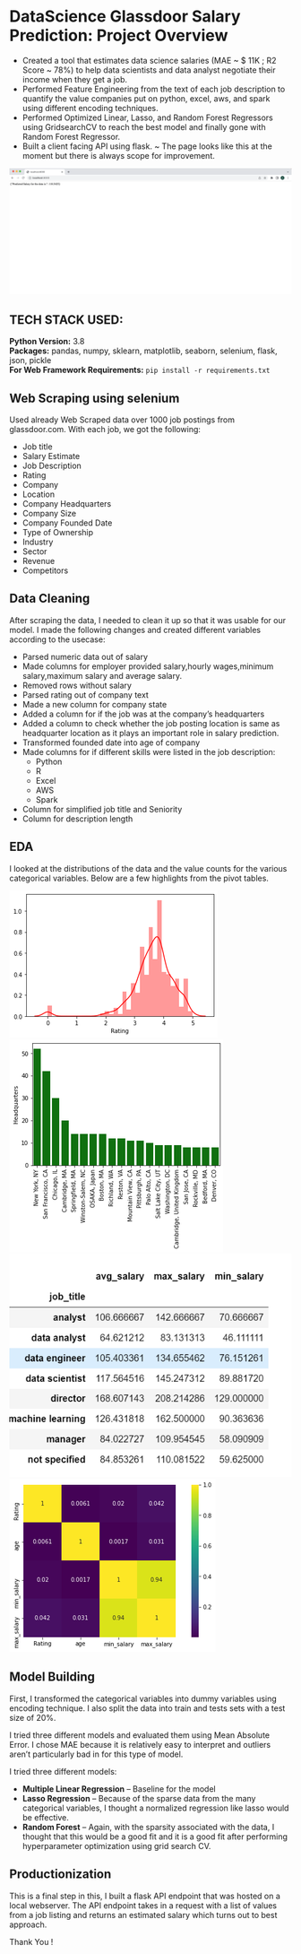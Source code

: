 # DataScience Glassdoor Salary Prediction: Project Overview 
* Created a tool that estimates data science salaries (MAE ~ $ 11K ; R2 Score ~ 78%) to help data scientists and data analyst negotiate their income when they get a job.
* Performed Feature Engineering from the text of each job description to quantify the value companies put on python, excel, aws, and spark using different encoding techniques. 
* Performed Optimized Linear, Lasso, and Random Forest Regressors using GridsearchCV to reach the best model and finally gone with Random Forest Regressor. 
* Built a client facing API using flask.
~ The page looks like this at the moment but there is always scope for improvement.

![alt text](https://github.com/Annie-Dhawan/machine-learning-projects/blob/main/Data%20Science%20Salary%20Prediction/Screenshot%202022-08-23%20at%209.47.10%20PM.png)


## TECH STACK USED:
**Python Version:** 3.8  
**Packages:** pandas, numpy, sklearn, matplotlib, seaborn, selenium, flask, json, pickle  
**For Web Framework Requirements:**  ```pip install -r requirements.txt```



## Web Scraping using selenium
Used already Web Scraped data over 1000 job postings from glassdoor.com. With each job, we got the following:
*	Job title
*	Salary Estimate
*	Job Description
*	Rating
*	Company 
*	Location
*	Company Headquarters 
*	Company Size
*	Company Founded Date
*	Type of Ownership 
*	Industry
*	Sector
*	Revenue
*	Competitors 


## Data Cleaning
After scraping the data, I needed to clean it up so that it was usable for our model. I made the following changes and created different variables according to the usecase:

*	Parsed numeric data out of salary 
*	Made columns for employer provided salary,hourly wages,minimum salary,maximum salary and average salary. 
*	Removed rows without salary 
*	Parsed rating out of company text 
*	Made a new column for company state 
*	Added a column for if the job was at the company’s headquarters
*  Added a column to check whether the job posting location is same as headquarter location as it plays an important role in salary prediction. 
*	Transformed founded date into age of company 
*	Made columns for if different skills were listed in the job description:
    * Python  
    * R  
    * Excel  
    * AWS  
    * Spark 
*	Column for simplified job title and Seniority 
*	Column for description length 

## EDA
I looked at the distributions of the data and the value counts for the various categorical variables. Below are a few highlights from the pivot tables. 

![alt text](https://github.com/Annie-Dhawan/machine-learning-projects/blob/main/Data%20Science%20Salary%20Prediction/salary.png)
![alt text](https://github.com/Annie-Dhawan/machine-learning-projects/blob/main/Data%20Science%20Salary%20Prediction/top%2020%20headquarters.png)
![alt text](https://github.com/Annie-Dhawan/machine-learning-projects/blob/main/Data%20Science%20Salary%20Prediction/insights.PNG)
![alt_text](https://github.com/Annie-Dhawan/machine-learning-projects/blob/main/Data%20Science%20Salary%20Prediction/correlation.png)

## Model Building 

First, I transformed the categorical variables into dummy variables using encoding technique. I also split the data into train and tests sets with a test size of 20%.   

I tried three different models and evaluated them using Mean Absolute Error. I chose MAE because it is relatively easy to interpret and outliers aren’t particularly bad in for this type of model.   

I tried three different models:
*	**Multiple Linear Regression** – Baseline for the model
*	**Lasso Regression** – Because of the sparse data from the many categorical variables, I thought a normalized regression like lasso would be effective.
*	**Random Forest** – Again, with the sparsity associated with the data, I thought that this would be a good fit and it is a good fit after performing hyperparameter optimization using grid search CV. 

## Productionization 
This is a final step in this, I built a flask API endpoint that was hosted on a local webserver. The API endpoint takes in a request with a list of values from a job listing and returns an estimated salary which turns out to best approach.

Thank You !

